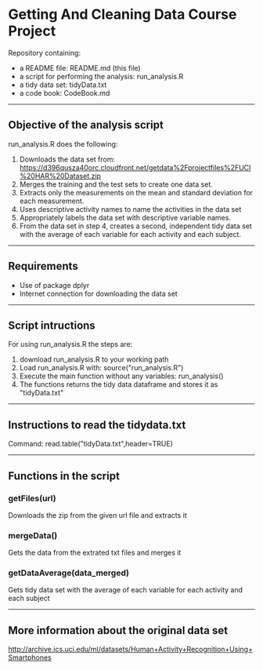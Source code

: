 

# Getting And Cleaning Data Course Project
Repository containing:  
  
* a README file: README.md (this file)
* a script for performing the analysis: run_analysis.R
* a tidy data set: tidyData.txt
* a code book: CodeBook.md

***

## Objective of the analysis script
run_analysis.R does the following:  
  
1. Downloads the data set from: https://d396qusza40orc.cloudfront.net/getdata%2Fprojectfiles%2FUCI%20HAR%20Dataset.zip  
2. Merges the training and the test sets to create one data set.  
3. Extracts only the measurements on the mean and standard deviation for each measurement.  
4. Uses descriptive activity names to name the activities in the data set
5. Appropriately labels the data set with descriptive variable names.  
6. From the data set in step 4, creates a second, independent tidy data set with the average of each variable for each activity and each subject.  

***

## Requirements

* Use of package dplyr  
* Internet connection for downloading the data set

***

## Script intructions
For using run_analysis.R the steps are:  
  
1. download run_analysis.R to your working path  
2. Load run_analysis.R with: source("run_analysis.R")  
3. Execute the main function without any variables: run_analysis()  
4. The functions returns the tidy data dataframe and stores it as "tidyData.txt"  


***


## Instructions to read the tidydata.txt

Command: read.table("tidyData.txt",header=TRUE)


***

## Functions in the script

### getFiles(url)
Downloads the zip from the given url file and extracts it

### mergeData()
Gets the data from the extrated txt files and merges it

### getDataAverage(data_merged)
Gets tidy data set with the average of each variable for each activity and each subject

***

## More information about the original data set

http://archive.ics.uci.edu/ml/datasets/Human+Activity+Recognition+Using+Smartphones


